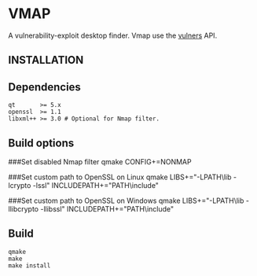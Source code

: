 # VMAP

A vulnerability-exploit desktop finder. Vmap use the [vulners](https://vulners.com/api/v3/) API.

## INSTALLATION

Dependencies
------------
```shell
qt       >= 5.x
openssl  >= 1.1
libxml++ >= 3.0 # Optional for Nmap filter.
```

Build options
------------
###Set disabled Nmap filter
qmake CONFIG+=NONMAP

###Set custom path to OpenSSL on Linux
qmake LIBS+="-LPATH\lib -lcrypto -lssl" INCLUDEPATH+="PATH\include"

###Set custom path to OpenSSL on Windows
qmake LIBS+="-LPATH\lib -llibcrypto -llibssl" INCLUDEPATH+="PATH\include"

Build 
------------
```shell
qmake 
make
make install
```

